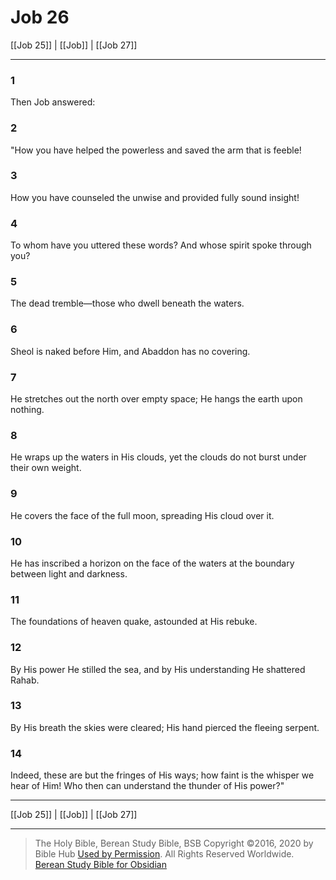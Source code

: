 # Job 26

[[Job 25]] | [[Job]] | [[Job 27]]

---

### 1
Then Job answered:

### 2
"How you have helped the powerless and saved the arm that is feeble!

### 3
How you have counseled the unwise and provided fully sound insight!

### 4
To whom have you uttered these words? And whose spirit spoke through you?

### 5
The dead tremble—those who dwell beneath the waters.

### 6
Sheol is naked before Him, and Abaddon has no covering.

### 7
He stretches out the north over empty space; He hangs the earth upon nothing.

### 8
He wraps up the waters in His clouds, yet the clouds do not burst under their own weight.

### 9
He covers the face of the full moon, spreading His cloud over it.

### 10
He has inscribed a horizon on the face of the waters at the boundary between light and darkness.

### 11
The foundations of heaven quake, astounded at His rebuke.

### 12
By His power He stilled the sea, and by His understanding He shattered Rahab.

### 13
By His breath the skies were cleared; His hand pierced the fleeing serpent.

### 14
Indeed, these are but the fringes of His ways; how faint is the whisper we hear of Him! Who then can understand the thunder of His power?"

---

[[Job 25]] | [[Job]] | [[Job 27]]

---

> The Holy Bible, Berean Study Bible, BSB
> Copyright &copy;2016, 2020 by Bible Hub
> [Used by Permission](https://berean.bible/terms.htm). All Rights Reserved Worldwide.
> [Berean Study Bible for Obsidian](https://github.com/gapmiss/berean-study-bible-for-obsidian)

